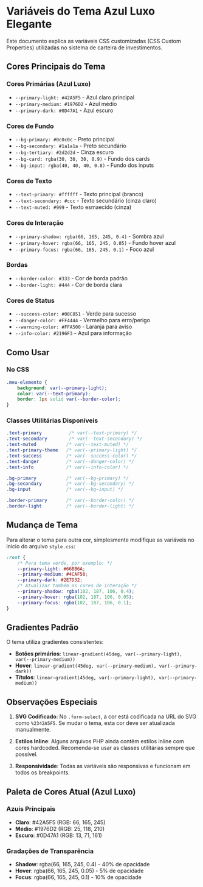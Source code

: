 # Variáveis do Tema Azul Luxo Elegante

Este documento explica as variáveis CSS customizadas (CSS Custom Properties) utilizadas no sistema de carteira de investimentos.

## Cores Principais do Tema

### Cores Primárias (Azul Luxo)
- `--primary-light: #42A5F5` - Azul claro principal
- `--primary-medium: #1976D2` - Azul médio
- `--primary-dark: #0D47A1` - Azul escuro

### Cores de Fundo
- `--bg-primary: #0c0c0c` - Preto principal
- `--bg-secondary: #1a1a1a` - Preto secundário
- `--bg-tertiary: #2d2d2d` - Cinza escuro
- `--bg-card: rgba(30, 30, 30, 0.9)` - Fundo dos cards
- `--bg-input: rgba(40, 40, 40, 0.8)` - Fundo dos inputs

### Cores de Texto
- `--text-primary: #ffffff` - Texto principal (branco)
- `--text-secondary: #ccc` - Texto secundário (cinza claro)
- `--text-muted: #999` - Texto esmaecido (cinza)

### Cores de Interação
- `--primary-shadow: rgba(66, 165, 245, 0.4)` - Sombra azul
- `--primary-hover: rgba(66, 165, 245, 0.05)` - Fundo hover azul
- `--primary-focus: rgba(66, 165, 245, 0.1)` - Foco azul

### Bordas
- `--border-color: #333` - Cor de borda padrão
- `--border-light: #444` - Cor de borda clara

### Cores de Status
- `--success-color: #00C851` - Verde para sucesso
- `--danger-color: #FF4444` - Vermelho para erro/perigo
- `--warning-color: #FFA500` - Laranja para aviso
- `--info-color: #2196F3` - Azul para informação

## Como Usar

### No CSS
```css
.meu-elemento {
    background: var(--primary-light);
    color: var(--text-primary);
    border: 1px solid var(--border-color);
}
```

### Classes Utilitárias Disponíveis
```css
.text-primary          /* var(--text-primary) */
.text-secondary        /* var(--text-secondary) */
.text-muted           /* var(--text-muted) */
.text-primary-theme   /* var(--primary-light) */
.text-success         /* var(--success-color) */
.text-danger          /* var(--danger-color) */
.text-info            /* var(--info-color) */

.bg-primary           /* var(--bg-primary) */
.bg-secondary         /* var(--bg-secondary) */
.bg-input             /* var(--bg-input) */

.border-primary       /* var(--border-color) */
.border-light         /* var(--border-light) */
```

## Mudança de Tema

Para alterar o tema para outra cor, simplesmente modifique as variáveis no início do arquivo `style.css`:

```css
:root {
    /* Para tema verde, por exemplo: */
    --primary-light: #66BB6A;
    --primary-medium: #4CAF50;
    --primary-dark: #2E7D32;
    /* Atualizar também as cores de interação */
    --primary-shadow: rgba(102, 187, 106, 0.4);
    --primary-hover: rgba(102, 187, 106, 0.05);
    --primary-focus: rgba(102, 187, 106, 0.1);
}
```

## Gradientes Padrão

O tema utiliza gradientes consistentes:
- **Botões primários**: `linear-gradient(45deg, var(--primary-light), var(--primary-medium))`
- **Hover**: `linear-gradient(45deg, var(--primary-medium), var(--primary-dark))`
- **Títulos**: `linear-gradient(45deg, var(--primary-light), var(--primary-medium))`

## Observações Especiais

1. **SVG Codificado**: No `.form-select`, a cor está codificada na URL do SVG como `%2342A5F5`. Se mudar o tema, esta cor deve ser atualizada manualmente.

2. **Estilos Inline**: Alguns arquivos PHP ainda contêm estilos inline com cores hardcoded. Recomenda-se usar as classes utilitárias sempre que possível.

3. **Responsividade**: Todas as variáveis são responsivas e funcionam em todos os breakpoints.

## Paleta de Cores Atual (Azul Luxo)

### Azuis Principais
- **Claro**: #42A5F5 (RGB: 66, 165, 245)
- **Médio**: #1976D2 (RGB: 25, 118, 210)
- **Escuro**: #0D47A1 (RGB: 13, 71, 161)

### Gradações de Transparência
- **Shadow**: rgba(66, 165, 245, 0.4) - 40% de opacidade
- **Hover**: rgba(66, 165, 245, 0.05) - 5% de opacidade
- **Focus**: rgba(66, 165, 245, 0.1) - 10% de opacidade 